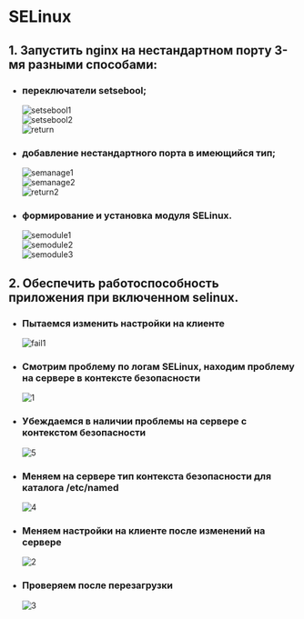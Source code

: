 # SELinux  
## 1. Запустить nginx на нестандартном порту 3-мя разными способами:  
* ### переключатели setsebool;  
  ![setsebool1](https://github.com/keeper521/otus_linux/blob/main/lessons/SELinux/files/setsebool1.JPG)  
  ![setsebool2](https://github.com/keeper521/otus_linux/blob/main/lessons/SELinux/files/setsebool2.JPG)  
  ![return](https://github.com/keeper521/otus_linux/blob/main/lessons/SELinux/files/return.JPG)  
* ### добавление нестандартного порта в имеющийся тип;  
  ![semanage1](https://github.com/keeper521/otus_linux/blob/main/lessons/SELinux/files/semanage1.JPG)  
  ![semanage2](https://github.com/keeper521/otus_linux/blob/main/lessons/SELinux/files/semanage2.JPG)  
  ![return2](https://github.com/keeper521/otus_linux/blob/main/lessons/SELinux/files/return2.JPG)  
* ### формирование и установка модуля SELinux.  
  ![semodule1](https://github.com/keeper521/otus_linux/blob/main/lessons/SELinux/files/semodule1.JPG)  
  ![semodule2](https://github.com/keeper521/otus_linux/blob/main/lessons/SELinux/files/semodule2.JPG)  
  ![semodule3](https://github.com/keeper521/otus_linux/blob/main/lessons/SELinux/files/semodule3.JPG)  

## 2. Обеспечить работоспособность приложения при включенном selinux.  
* ### Пытаемся изменить настройки на клиенте  
  ![fail1](https://github.com/keeper521/otus_linux/blob/main/lessons/SELinux/files/fail1.JPG)  
* ### Смотрим проблему по логам SELinux, находим проблему на сервере в контексте безопасности  
  ![1](https://github.com/keeper521/otus_linux/blob/main/lessons/SELinux/files/1.JPG)
* ### Убеждаемся в наличии проблемы на сервере с контекстом безопасности
  ![5](https://github.com/keeper521/otus_linux/blob/main/lessons/SELinux/files/5.JPG)  
* ### Меняем на сервере тип контекста безопасности для каталога /etc/named  
  ![4](https://github.com/keeper521/otus_linux/blob/main/lessons/SELinux/files/4.JPG)  
* ### Меняем настройки на клиенте после изменений на сервере  
  ![2](https://github.com/keeper521/otus_linux/blob/main/lessons/SELinux/files/2.JPG)  
* ### Проверяем после перезагрузки  
  ![3](https://github.com/keeper521/otus_linux/blob/main/lessons/SELinux/files/3.JPG) 
